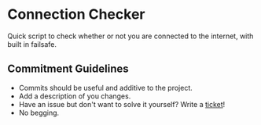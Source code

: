 # Connection Checker

Quick script to check whether or not you are connected to the internet, with built in failsafe.

## Commitment Guidelines
- Commits should be useful and additive to the project.
- Add a description of you changes.
- Have an issue but don't want to solve it yourself? Write a [ticket](https://github.com/DapfiDuck/OnlineChecker/issues)!
- No begging.
